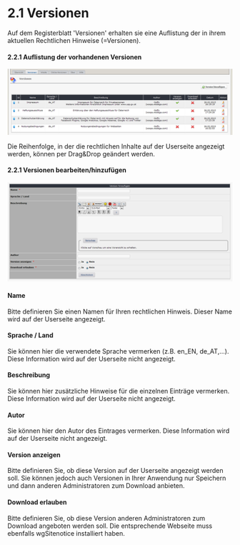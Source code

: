# 2.1 Versionen

Auf dem Registerblatt 'Versionen' erhalten sie eine Auflistung der in ihrem aktuellen Rechtlichen Hinweise (=Versionen).

#### 2.2.1 Auflistung der vorhandenen Versionen
![](../assets/2admin_versions_list.png)

Die Reihenfolge, in der die rechtlichen Inhalte auf der Userseite angezeigt werden, können per Drag&Drop geändert werden.

#### 2.2.1 Versionen bearbeiten/hinzufügen
![](../assets/2admin_versions_add.png)

#### Name
Bitte definieren Sie einen Namen für Ihren rechtlichen Hinweis. Dieser Name wird auf der Userseite angezeigt.

#### Sprache / Land
Sie können hier die verwendete Sprache vermerken (z.B. en_EN, de_AT,...). Diese Information wird auf der Userseite nicht angezeigt.

#### Beschreibung
Sie können hier zusätzliche Hinweise für die einzelnen Einträge vermerken. Diese Information wird auf der Userseite nicht angezeigt.

#### Autor
Sie können hier den Autor des Eintrages vermerken. Diese Information wird auf der Userseite nicht angezeigt.

#### Version anzeigen
Bitte definieren Sie, ob diese Version auf der Userseite angezeigt werden soll. Sie können jedoch auch Versionen in Ihrer Anwendung nur Speichern und dann anderen Administratoren zum Download anbieten.

#### Download erlauben
Bitte definieren Sie, ob diese Version anderen Administratoren zum Download angeboten werden soll. Die entsprechende Webseite muss ebenfalls wgSitenotice installiert haben.